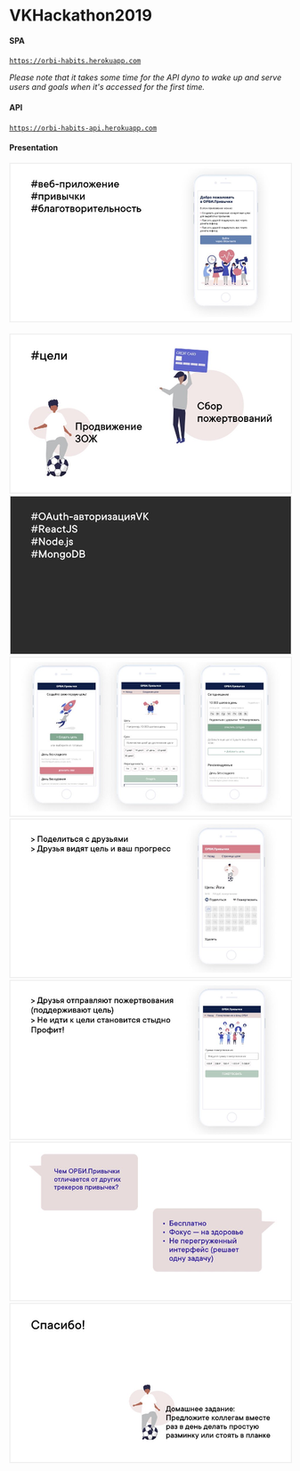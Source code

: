 # VKHackathon2019

#### SPA
[`https://orbi-habits.herokuapp.com`](https://orbi-habits.herokuapp.com)

*Please note that it takes some time for the API dyno to wake up and serve users and goals when it's accessed for the first time.*

#### API
[`https://orbi-habits-api.herokuapp.com`](https://orbi-habits-api.herokuapp.com)


#### Presentation
<kbd>
<img src="/presentation-images/grornlosos_110.001.jpeg" style="border: 2px solid rgba(0,0,0,0.05);" />
</kbd>
<br/><br/>
<kbd>
<img src="/presentation-images/grornlosos_110.002.jpeg" style="border: 2px solid rgba(0,0,0,0.05);" />
</kbd>
<br/>
<kbd>
<img src="/presentation-images/grornlosos_110.003.jpeg" style="border: 2px solid rgba(0,0,0,0.05);" />
</kbd>
<br/>
<kbd>
<img src="/presentation-images/grornlosos_110.004.jpeg" style="border: 2px solid rgba(0,0,0,0.05);" />
</kbd>
<br/>
<kbd>
<img src="/presentation-images/grornlosos_110.005.jpeg" style="border: 2px solid rgba(0,0,0,0.05);" />
</kbd>
<br/>
<kbd>
<img src="/presentation-images/grornlosos_110.006.jpeg" style="border: 2px solid rgba(0,0,0,0.05);" />
</kbd>
<br/>
<kbd>
<img src="/presentation-images/grornlosos_110.007.jpeg" style="border: 2px solid rgba(0,0,0,0.05);" />
</kbd>
<br/>
<kbd>
<img src="/presentation-images/grornlosos_110.008.jpeg" style="border: 2px solid rgba(0,0,0,0.05);" />
</kbd>